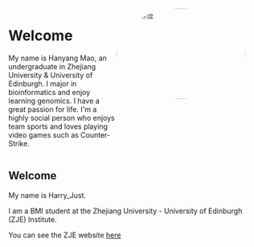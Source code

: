 <div style="display: flex; justify-content: space-between; align-items: flex-start;">
    <div style="flex: 1; max-width: 70%;">
        <h1>Welcome</h1>
        <p>My name is Hanyang Mao, an undergraduate in Zhejiang University & University of Edinburgh. I major in bioinformatics and enjoy learning genomics. I have a great passion for life. I'm a highly social person who enjoys team sports and loves playing video games such as Counter-Strike. </p>
    </div>
    <div style="flex: 0 0 220px; margin-right: 30px;">
        <img src="背影.jpg" alt="个人标签" style="width: 257px; height: 180px; border-radius: 50%; border: 2px solid #fff; object-fit: cover;">
    </div>
</div>


## Welcome 

My name is Harry_Just.

I am a BMI student at the Zhejiang University - University of Edinburgh (ZJE) Institute.

You can see the ZJE website [here](https://zje.zju.edu.cn/zje/main.htm) 
